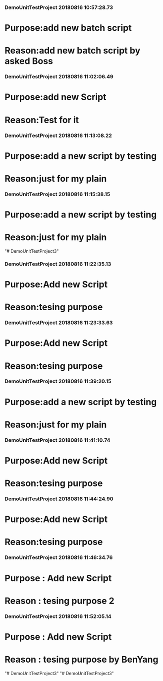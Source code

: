 ### DemoUnitTestProject 20180816 10:57:28.73 
# Purpose:add new batch script 
#  Reason:add new batch script by asked Boss   
 
 
### DemoUnitTestProject 20180816 11:02:06.49 
# Purpose:add new Script 
#  Reason:Test for it  

### DemoUnitTestProject 20180816 11:13:08.22 
# Purpose:add a new script by testing 
#  Reason:just for my plain  
 
 
### DemoUnitTestProject 20180816 11:15:38.15 
# Purpose:add a new script by testing 
#  Reason:just for my plain  
 
 
"# DemoUnitTestProject3" 
### DemoUnitTestProject 20180816 11:22:35.13 
# Purpose:Add new Script  
#  Reason:tesing purpose  
 
 
### DemoUnitTestProject 20180816 11:23:33.63 
# Purpose:Add new Script  
#  Reason:tesing purpose  
 
 
### DemoUnitTestProject 20180816 11:39:20.15 
# Purpose:add a new script by testing 
#  Reason:just for my plain  
 
 
### DemoUnitTestProject 20180816 11:41:10.74 
# Purpose:Add new Script  
#  Reason:tesing purpose  
 
 
### DemoUnitTestProject 20180816 11:44:24.90 
# Purpose:Add new Script  
#  Reason:tesing purpose  
 
 
### DemoUnitTestProject 20180816 11:46:34.76 
# Purpose : Add new Script  
#  Reason : tesing purpose 2  
 
 
### DemoUnitTestProject 20180816 11:52:05.14 
# Purpose : Add new Script  
#  Reason : tesing purpose by BenYang  
 
 
"# DemoUnitTestProject3" 
"# DemoUnitTestProject3" 
